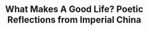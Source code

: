---
layout: collection
title: 'What Makes A Good Life? Poetic Reflections from Imperial China'
breadcrumb: true
permalink: "/collections/what-makes-a-good-life/"
identifier: what-makes-a-good-life
image: 
---